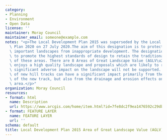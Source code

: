 ```yaml
---
category:
- Planning
- Environment
- Open Data
license: ''
maintainer: Moray Council
maintainer_email: someone@example.com
notes: "<p>The Local Development Plan 2015 was superseded by the Local Development\
  \ Plan 2020 on 27 July 2020.The aim of this designation is to protect areas of strategically\
  \ important landscapes from inappropriate development. The designation also aims\
  \ to promote the highest standards of design to retain the traditional character\
  \ of these areas. There are 8 Areas of Great Landscape Value (AGLV\u2019s) in Moray.Moray\
  \ enjoys a high quality landscape and proposals which are likely to result in a\
  \ significant adverse impact on the landscape will not be supported. The creation\
  \ of new hill tracks can have a significant impact primarily from the visual appearance\
  \ of the new track, but also from the drainage and erosion effects on the local\
  \ area.</p>"
organization: Moray Council
resources:
- format: html
  name: Description
  url: https://www.arcgis.com/home/item.html?id=7fe8dc2f9ea1476592c29db5661450f4
- format: FEATURE LAYER
  name: FEATURE LAYER
  url: ''
schema: default
title: Local Development Plan 2015 Area of Great Landscape Value (AGLV) (Moray)
---
```

